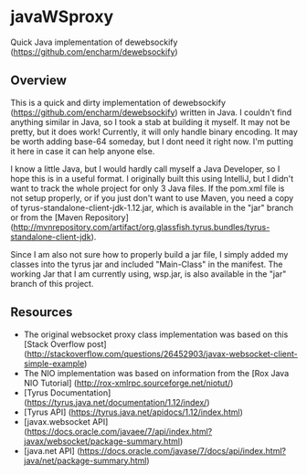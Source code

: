 # javaWSproxy
Quick Java implementation of dewebsockify (https://github.com/encharm/dewebsockify)

## Overview
This is a quick and dirty implementation of dewebsockify (https://github.com/encharm/dewebsockify) written in Java.  I couldn't find anything similar in Java, so I took a stab at building it myself.  It may not be pretty, but it does work!  Currently, it will only handle binary encoding.  It may be worth adding base-64 someday, but I dont need it right now.  I'm putting it here in case it can help anyone else.

I know a little Java, but I would hardly call myself a Java Developer, so I hope this is in a useful format.  I originally built this using IntelliJ, but I didn't want to track the whole project for only 3 Java files.  If the pom.xml file is not setup properly, or if you just don't want to use Maven, you need a copy of tyrus-standalone-client-jdk-1.12.jar, which is available in the "jar" branch or from the [Maven Repository] (http://mvnrepository.com/artifact/org.glassfish.tyrus.bundles/tyrus-standalone-client-jdk).

Since I am also not sure how to properly build a jar file, I simply added my classes into the tyrus jar and included "Main-Class" in the manifest.  The working Jar that I am currently using, wsp.jar, is also available in the "jar" branch of this project.

## Resources
* The original websocket proxy class implementation was based on this [Stack Overflow post] (http://stackoverflow.com/questions/26452903/javax-websocket-client-simple-example)
* The NIO implementation was based on information from the [Rox Java NIO Tutorial] (http://rox-xmlrpc.sourceforge.net/niotut/)
* [Tyrus Documentation] (https://tyrus.java.net/documentation/1.12/index/)
* [Tyrus API] (https://tyrus.java.net/apidocs/1.12/index.html)
* [javax.websocket API] (https://docs.oracle.com/javaee/7/api/index.html?javax/websocket/package-summary.html)
* [java.net API] (https://docs.oracle.com/javase/7/docs/api/index.html?java/net/package-summary.html)
